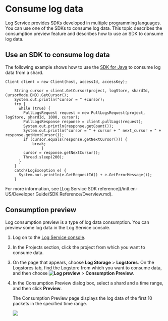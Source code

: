 # Consume log data

Log Service provides SDKs developed in multiple programming languages. You can use one of the SDKs to consume log data. This topic describes the consumption preview feature and describes how to use an SDK to consume log data.

## Use an SDK to consume log data

The following example shows how to use the [SDK for Java](https://github.com/aliyun/aliyun-log-java-sdk) to consume log data from a shard.

```
Client client = new Client(host, accessId, accessKey);

    String cursor = client.GetCursor(project, logStore, shardId, CursorMode.END).GetCursor();
    System.out.println("cursor = " +cursor);
    try {
      while (true) {
        PullLogsRequest request = new PullLogsRequest(project, logStore, shardId, 1000, cursor);
        PullLogsResponse response = client.pullLogs(request);
        System.out.println(response.getCount());
        System.out.println("cursor = " + cursor + " next_cursor = " + response.getNextCursor());
        if (cursor.equals(response.getNextCursor())) {
            break;
                }
        cursor = response.getNextCursor();
        Thread.sleep(200);
      }
    }
    catch(LogException e) {
      System.out.println(e.GetRequestId() + e.GetErrorMessage());
    }
```

For more information, see [Log Service SDK reference](/intl.en-US/Developer Guide/SDK Reference/Overview.md).

## Consumption preview

Log consumption preview is a type of log data consumption. You can preview some log data in the Log Service console.

1.  Log on to the [Log Service console](https://sls.console.aliyun.com).

2.  In the Projects section, click the project from which you want to consume data.

3.  On the page that appears, choose **Log Storage** \> **Logstores**. On the Logstores tab, find the Logstore from which you want to consume data, and then choose **![Log preview](https://static-aliyun-doc.oss-accelerate.aliyuncs.com/assets/img/en-US/1033359951/p53655.png)** \> **Consumption Preview**.

4.  In the Consumption Preview dialog box, select a shard and a time range, and then click **Preview**.

    The Consumption Preview page displays the log data of the first 10 packets in the specified time range.

    ![](https://static-aliyun-doc.oss-accelerate.aliyuncs.com/assets/img/en-US/7481220061/p5786.png)


